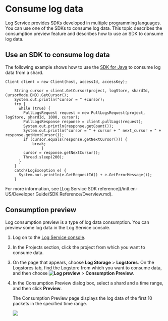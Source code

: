 # Consume log data

Log Service provides SDKs developed in multiple programming languages. You can use one of the SDKs to consume log data. This topic describes the consumption preview feature and describes how to use an SDK to consume log data.

## Use an SDK to consume log data

The following example shows how to use the [SDK for Java](https://github.com/aliyun/aliyun-log-java-sdk) to consume log data from a shard.

```
Client client = new Client(host, accessId, accessKey);

    String cursor = client.GetCursor(project, logStore, shardId, CursorMode.END).GetCursor();
    System.out.println("cursor = " +cursor);
    try {
      while (true) {
        PullLogsRequest request = new PullLogsRequest(project, logStore, shardId, 1000, cursor);
        PullLogsResponse response = client.pullLogs(request);
        System.out.println(response.getCount());
        System.out.println("cursor = " + cursor + " next_cursor = " + response.getNextCursor());
        if (cursor.equals(response.getNextCursor())) {
            break;
                }
        cursor = response.getNextCursor();
        Thread.sleep(200);
      }
    }
    catch(LogException e) {
      System.out.println(e.GetRequestId() + e.GetErrorMessage());
    }
```

For more information, see [Log Service SDK reference](/intl.en-US/Developer Guide/SDK Reference/Overview.md).

## Consumption preview

Log consumption preview is a type of log data consumption. You can preview some log data in the Log Service console.

1.  Log on to the [Log Service console](https://sls.console.aliyun.com).

2.  In the Projects section, click the project from which you want to consume data.

3.  On the page that appears, choose **Log Storage** \> **Logstores**. On the Logstores tab, find the Logstore from which you want to consume data, and then choose **![Log preview](https://static-aliyun-doc.oss-accelerate.aliyuncs.com/assets/img/en-US/1033359951/p53655.png)** \> **Consumption Preview**.

4.  In the Consumption Preview dialog box, select a shard and a time range, and then click **Preview**.

    The Consumption Preview page displays the log data of the first 10 packets in the specified time range.

    ![](https://static-aliyun-doc.oss-accelerate.aliyuncs.com/assets/img/en-US/7481220061/p5786.png)


